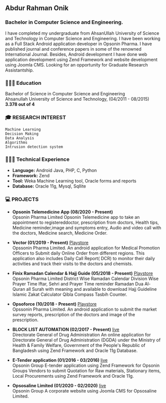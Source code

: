 ## Abdur Rahman Onik
### Bachelor in Computer Science and Engineering.

I have completed my undergraduate from AhsanUllah University of Science and Technology in Computer Science
and Engineering. I have been working as a Full Stack Android application developer in Opsonin Pharma. I have
published journal and conference papers in some of the renowned International Journal. Besides, Android
development I have done web application development using Zend Framework and website development using
Joomla CMS. Looking for an opportunity for Graduate Research Assistantship.

### 👩🏼‍🎓 Education

Bachelor of Science in Computer Science and Engineering  
Ahsanullah University of Science and Technology, (04/2011 - 08/2015)    
**3.378 out of 4** 

### 🎓 RESEARCH INTEREST  
```
Machine Learning
Decision Making
Data Analysis
Algorithms
Intrusion detection system
```


### 👨🏼‍💻 Technical Experience
- **Language:**  Android Java, PHP, C, Python
- **Framework:** Zend
- **Tool:** Weka Machine Learning tool, Oracle forms and reports
- **Database:** Oracle 11g, Mysql, Sqllite

### 💻 PROJECTS

- **Opsonin Telemedicine App (08/2020 - Present)**   
Opsonin Pharma Limited
Opsonin Telemedicine app to take an appointment to registereddoctor, prescription from doctors, Health tips, Medicine reminder,image and symptoms entry, Audio and video call   with the doctors, Medicine search, Medicine Order. 

- **Vector (01/2019 - Present)**  [Playstore](https://play.google.com/store/apps/details?id=com.opl.pharmavector)  
 Opssonin Pharma Limited.
 An android application for Medical Promotion Officers to Submit daily Online Order from different regions. This application also includes Daily Call Report( DCR) to monitor their daily activities and track their visits to the doctors and chemists.

- **Finix Ramadan Calendar & Hajj Guide (05/2018 - Present)**  [Playstore](https://play.google.com/store/apps/details?id=finix.ramadan.opsonin)  
 Opsonin Pharma Limited
District Wise Ramadan Calendar Division Wise Prayer Time Iftar, Sehri and Prayer Time reminder Ramadan Dua Al-Quran all Surah with meaning and available to download Hajj Guideline Islamic Zakat Calculator Qibla Compass Tasbih Counter. 

- **Opsoforce (10/2018 - Present)**  [Playstore](https://play.google.com/store/apps/details?id=com.opl.opluploadimage)  
Opssonin Pharma Limited.
 An android application to submit the market survey reports, prescription of the doctors and image of the prescription. 

- **BLOCK LIST AUTOMATION (02/2017 - Present)**  [live](http://180.211.137.73/drug/public/user/login)  
Directorate General of Drug Administration An online application for Directorate General of Drug Administration
(DGDA) under the Ministry of Health & Family Welfare, Government of the People's Republic of Bangladesh using Zend Framework and
Oracle 11g Database.

- **E-Tender application (01/2016 - 03/2016)**  [live](http://opsonin.com.bd/dashboard)   
 Opsonin Group
E-tender application using Zend Framework for Opsonin Groups Vendors to submit Quotation for Raw materials, Stationary items, Local Procurements using Zend Framework and Oracle 11g. 

- **Opsosaline Limited (01/2020 - 02/2020)**  [live](http://www.opsosaline.com/osl/)   
Opsonin Group
A corporate website using Joomla CMS for Opsosaline Limited.




